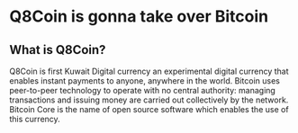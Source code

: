 Q8Coin is gonna take over Bitcoin
=====================================


What is Q8Coin?
----------------

Q8Coin is first Kuwait Digital currency an experimental digital currency that enables instant payments to
anyone, anywhere in the world. Bitcoin uses peer-to-peer technology to operate
with no central authority: managing transactions and issuing money are carried
out collectively by the network. Bitcoin Core is the name of open source
software which enables the use of this currency.


